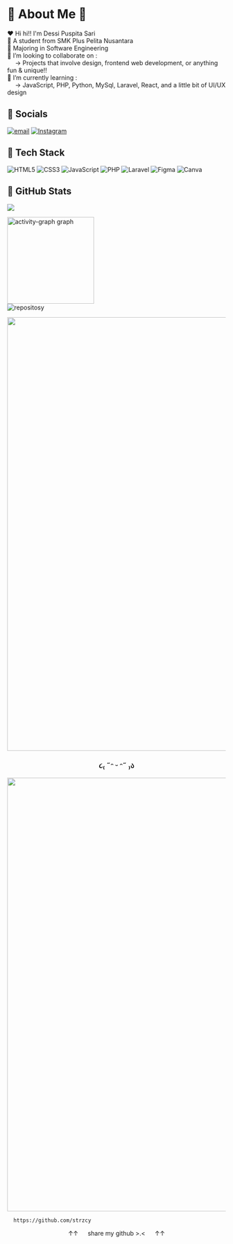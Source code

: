<div>
  
  #  🌷 About Me 🌷

  ❤️ Hi hi!! I'm Dessi Puspita Sari <br>
  📍 A student from SMK Plus Pelita Nusantara <br>
  🎀 Majoring in Software Engineering <br>
  🚨 I’m looking to collaborate on :<br>
  &ensp;&ensp; → Projects that involve design, frontend web development, or anything fun & unique!! <br>
  🧧 I’m currently learning : <br>
  &ensp;&ensp; → JavaScript, PHP, Python, MySql, Laravel, React, and a little bit of UI/UX design


  ## 🌸 Socials
  [![email](https://img.shields.io/badge/Email-%23E4405F?logo=gmail&logoColor=white)](mailto:dessipuspita46832@gmail.com)
  [![Instagram](https://img.shields.io/badge/Instagram-%23E4405F.svg?logo=Instagram&logoColor=white)](https://instagram.com/dddessi.sj)



  ## 🩷 Tech Stack
  ![HTML5](https://img.shields.io/badge/html5-%23E4405F.svg?style=flat&logo=html5&logoColor=white) 
  ![CSS3](https://img.shields.io/badge/css3-%23E4405F?style=flat&logo=css&logoColor=white)
  ![JavaScript](https://img.shields.io/badge/javascript-%23E4405F.svg?style=flat&logo=javascript&logoColor=white)
  ![PHP](https://img.shields.io/badge/php-%23E4405F.svg?style=flat&logo=php&logoColor=white) 
  ![Laravel](https://img.shields.io/badge/laravel-%23E4405F.svg?style=flat&logo=laravel&logoColor=white) 
  ![Figma](https://img.shields.io/badge/figma-%23E4405F.svg?style=flat&logo=figma&logoColor=white) 
  ![Canva](https://img.shields.io/badge/canva-%23E4405F.svg?style=flat&logo=canva&logoColor=white)


  ## 🌺 GitHub Stats
  ![](https://github-readme-stats.vercel.app/api/top-langs/?username=strzcy&layout=compact&hide_border=false&theme=default&bg_color=00000000&title_color=d63384&text_color=d63384) <br>

<div>
  <img src="https://github-readme-activity-graph.vercel.app/graph?username=STRZCY&theme=pink-yoru&radius=16&hide_title=true&area=false" height="200" alt="activity-graph graph" /> <br>
  <img alt = "repositosy" src="https://img.shields.io/badge/repository-%F0%9F%8C%B8%202 3-%23d63384?style=social"/> 
  
</div>



<img src="https://user-images.githubusercontent.com/74038190/212284115-f47cd8ff-2ffb-4b04-b5bf-4d1c14c0247f.gif" width="1000"><br>

### <p align="center"> ૮₍ ˶ᵔ ᵕ ᵔ˶ ₎ა </p>

<img src="https://user-images.githubusercontent.com/74038190/212284115-f47cd8ff-2ffb-4b04-b5bf-4d1c14c0247f.gif" width="1000">

</div>

      https://github.com/strzcy  

<div align="center">
↑↑  &ensp;&ensp;  share my github >.<  &ensp;&ensp;  ↑↑
</div>
         
<!-- Proudly created with GPRM ( https://gprm.itsvg.in ) -->
